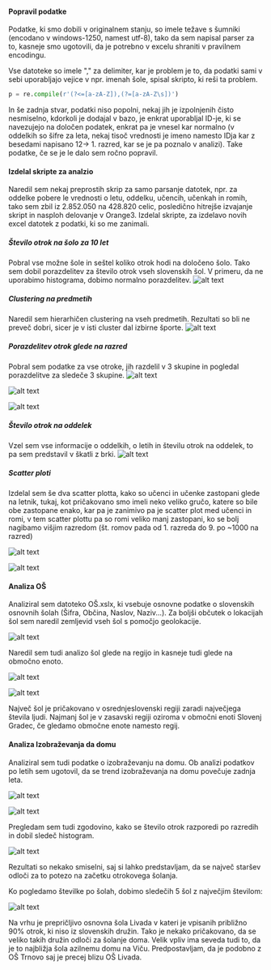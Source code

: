 
#### Popravil podatke
Podatke, ki smo dobili v originalnem stanju, so imele težave s šumniki (encodano v windows-1250, namest utf-8), tako da sem napisal parser za to, kasneje smo ugotovili, da je potrebno v excelu shraniti v pravilnem encodingu.

Vse datoteke so imele "," za delimiter, kar je problem je to, da podatki sami v sebi uporabljajo vejice v npr. imenah šole, spisal skripto, ki reši ta problem.

```python
p = re.compile(r'(?<=[a-zA-Z]),(?=[a-zA-Z\s])')
```

In še zadnja stvar, podatki niso popolni, nekaj jih je izpolnjenih čisto nesmiselno, kdorkoli je dodajal v bazo, je enkrat uporabljal ID-je, ki se navezujejo na določen podatek, enkrat pa je vnesel kar normalno (v oddelkih so šifre za leta, nekaj tisoč vrednosti je imeno namesto IDja kar z besedami napisano 12-> 1. razred, kar se je pa poznalo v analizi). Take podatke, če se je le dalo sem ročno popravil.

#### Izdelal skripte za analzio
Naredil sem nekaj preprostih skrip za samo parsanje datotek, npr. za oddelke pobere le vrednosti o letu, oddelku, učencih, učenkah in romih, tako sem zbil iz 2.852.050 na 428.820 celic, posledično hitrejše izvajanje skript in nasploh delovanje v Orange3. Izdelal skripte, za izdelavo novih excel datotek z podatki, ki so me zanimali.

##### Število otrok na šolo za 10 let
Pobral vse možne šole in seštel koliko otrok hodi na določeno šolo. Tako sem dobil porazdelitev za število otrok vseh slovenskih šol. V primeru, da ne uporabimo histograma, dobimo normalno porazdelitev.
![alt text](https://github.com/pecarprimoz/PR17_PPGAVB/blob/master/slikice/hist_otroci.png?raw=true "Porazdelitev otrok v histogramu.")

##### Clustering na predmetih
Naredil sem hierarhičen clustering na vseh predmetih. Rezultati so bli ne preveč dobri, sicer je v isti cluster dal izbirne športe.
![alt text](https://github.com/pecarprimoz/PR17_PPGAVB/blob/master/slikice/clustering_predmeti.png?raw=true "Hierarhičen clustering na predmetih.")

##### Porazdelitev otrok glede na razred
Pobral sem podatke za vse otroke, jih razdelil v 3 skupine in pogledal porazdelitve za sledeče 3 skupine.
![alt text](https://raw.githubusercontent.com/pecarprimoz/PR17_PPGAVB/master/slikice/ucenci_na_leto.png "Porazdelitev učencov, glede na leto.")

![alt text](https://github.com/pecarprimoz/PR17_PPGAVB/blob/master/slikice/ucenke_na_leto.png?raw=true "Porazdelitev učenk, glede na leto.")

![alt text](https://github.com/pecarprimoz/PR17_PPGAVB/blob/master/slikice/romi_na_leto.png?raw=true "Porazdelitev romov, glede na leto.")

##### Število otrok na oddelek
Vzel sem vse informacije o oddelkih, o letih in številu otrok na oddelek, to pa sem predstavil v škatli z brki.
![alt text](https://github.com/pecarprimoz/PR17_PPGAVB/blob/master/slikice/oddelki_ucenci.png?raw=true "Št. otrok, na oddelek, na leto.")

##### Scatter ploti
Izdelal sem še dva scatter plotta, kako so učenci in učenke zastopani glede na letnik, tukaj, kot pričakovano smo imeli neko veliko gručo, katere so bile obe zastopane enako, kar pa je zanimivo pa je scatter plot med učenci in romi, v tem scatter plottu pa so romi veliko manj zastopani, ko se bolj nagibamo višjim razredom (št. romov pada od 1. razreda do 9. po ~1000 na razred)


![alt text](https://github.com/pecarprimoz/PR17_PPGAVB/blob/master/slikice/scatter_ucenkeXucenci_po_razredih.png?raw=true "Scatter plot, učenci in učenke")

![alt text](https://github.com/pecarprimoz/PR17_PPGAVB/blob/master/slikice/scatter_ucenciXromi_po_razredih.png?raw=true "Scatter plot, učenci in romi")

#### Analiza OŠ
Analiziral sem datoteko OŠ.xslx, ki vsebuje osnovne podatke o slovenskih osnovnih šolah (Šifra, Občina, Naslov, Naziv...).
Za boljši občutek o lokacijah šol sem naredil zemljevid vseh šol s pomočjo geolokacije.

![alt text](https://github.com/pecarprimoz/PR17_PPGAVB/blob/master/slikice/sole_slo.PNG?raw=true "Lokacije vseh šol")

Naredil sem tudi analizo šol glede na regijo in kasneje tudi glede na območno enoto.

![alt text](https://github.com/pecarprimoz/PR17_PPGAVB/blob/master/slikice/st_sol_po_regijah.png?raw=true "Število šol na regijo")

![alt text](https://github.com/pecarprimoz/PR17_PPGAVB/blob/master/slikice/st_sol_oe.png?raw=true "Število šol na območno enoto")

Največ šol je pričakovano v osrednjeslovenski regiji zaradi največjega števila ljudi. Najmanj šol je v zasavski regiji oziroma v območni enoti Slovenj Gradec, če gledamo območne enote namesto regij.

#### Analiza Izobraževanja da domu
Analiziral sem tudi podatke o izobraževanju na domu. 
Ob analizi podatkov po letih sem ugotovil, da se trend izobraževanja na domu povečuje zadnja leta.

![alt text](https://github.com/pecarprimoz/PR17_PPGAVB/blob/master/slikice/st_otrok_izob_hist.png?raw=true "Število otrok, ki se izobražujejo doma (histogram)")

![alt text](https://github.com/pecarprimoz/PR17_PPGAVB/blob/master/slikice/st_otrok_izob_line.png?raw=true "Število otrok, ki se izobražujejo doma")

Pregledam sem tudi zgodovino, kako se število otrok razporedi po razredih in dobil sledeč histogram.

![alt text](https://github.com/pecarprimoz/PR17_PPGAVB/blob/master/slikice/st_otrok_izob_po_razredih.png?raw=true "Število otrok po razredih")

Rezultati so nekako smiselni, saj si lahko predstavljam, da se največ staršev odloči za to potezo na začetku otrokovega šolanja.

Ko pogledamo številke po šolah, dobimo sledečih 5 šol z največjim številom:

![alt text](https://github.com/pecarprimoz/PR17_PPGAVB/blob/master/slikice/st_otrok_izob_top5.png?raw=true "Število otrok po šolah")

Na vrhu je prepričljivo osnovna šola Livada v kateri je vpisanih približno 90% otrok, ki niso iz slovenskih družin. Tako je nekako pričakovano, da se veliko takih družin odloči za šolanje doma. Velik vpliv ima seveda tudi to, da je to najbližja šola azilnemu domu na Viču.
Predpostavljam, da je podobno z OŠ Trnovo saj je precej blizu OŠ Livada.
